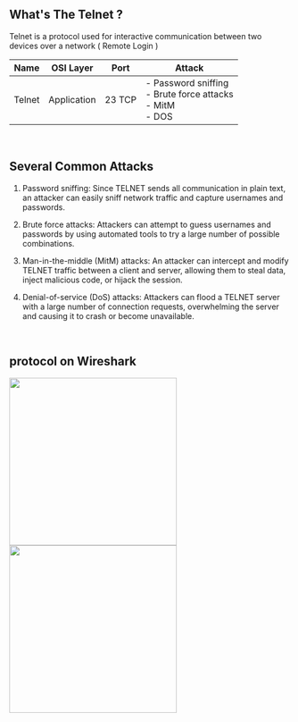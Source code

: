 
## What's The Telnet ?
Telnet is a protocol used for interactive communication between two devices over a network ( Remote Login )

| Name  | OSI Layer | Port | Attack  |
| ---   | ---       | ---  | ---     |
| Telnet | Application  | 23 TCP     |  - Password sniffing <br> - Brute force attacks <br> - MitM <br> - DOS   |

<BR>

## Several Common Attacks 

1. Password sniffing: Since TELNET sends all communication in plain text, an attacker can easily sniff network traffic and capture usernames and passwords.

2. Brute force attacks: Attackers can attempt to guess usernames and passwords by using automated tools to try a large number of possible combinations.

3. Man-in-the-middle (MitM) attacks: An attacker can intercept and modify TELNET traffic between a client and server, allowing them to steal data, inject malicious code, or hijack the session.

4. Denial-of-service (DoS) attacks: Attackers can flood a TELNET server with a large number of connection requests, overwhelming the server and causing it to crash or become unavailable.


<BR>

## protocol on Wireshark
  
<img src="https://raw.githubusercontent.com/ahmed-kamal-el-maghraby/Images/main/TEL1.PNG" height="300" >
<img src="https://raw.githubusercontent.com/ahmed-kamal-el-maghraby/Images/main/tel3.png" height="300" >
